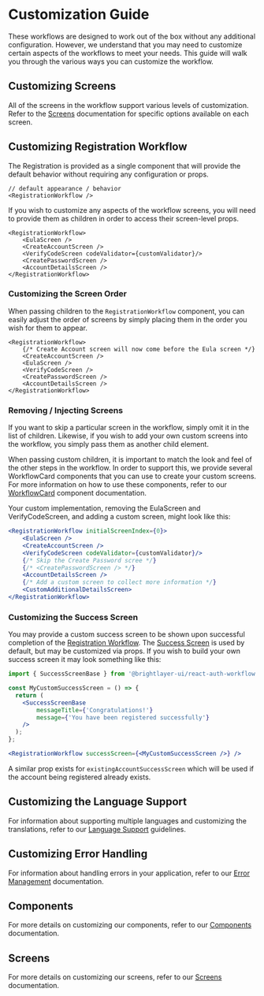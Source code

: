 # Customization Guide

These workflows are designed to work out of the box without any additional configuration. However, we understand that you may need to customize certain aspects of the workflows to meet your needs. This guide will walk you through the various ways you can customize the workflow.

## Customizing Screens

All of the screens in the workflow support various levels of customization. Refer to the [Screens](./screens/README.md) documentation for specific options available on each screen.


## Customizing Registration Workflow

The Registration is provided as a single component that will provide the default behavior without requiring any configuration or props.

```tsx
// default appearance / behavior
<RegistrationWorkflow />
```

If you wish to customize any aspects of the workflow screens, you will need to provide them as children in order to access their screen-level props.

```tsx
<RegistrationWorkflow>
    <EulaScreen />
    <CreateAccountScreen />
    <VerifyCodeScreen codeValidator={customValidator}/>
    <CreatePasswordScreen />
    <AccountDetailsScreen />
</RegistrationWorkflow>
```

### Customizing the Screen Order

When passing children to the `RegistrationWorkflow` component, you can easily adjust the order of screens by simply placing them in the order you wish for them to appear.
  
```tsx
<RegistrationWorkflow>
    {/* Create Account screen will now come before the Eula screen */}
    <CreateAccountScreen />
    <EulaScreen />           
    <VerifyCodeScreen />  
    <CreatePasswordScreen />   
    <AccountDetailsScreen /> 
</RegistrationWorkflow>
```

### Removing / Injecting Screens

If you want to skip a particular screen in the workflow, simply omit it in the list of children. Likewise, if you wish to add your own custom screens into the workflow, you simply pass them as another child element.

When passing custom children, it is important to match the look and feel of the other steps in the workflow. In order to support this, we provide several WorkflowCard components that you can use to create your custom screens. For more information on how to use these components, refer to our [WorkflowCard](https://github.com/etn-ccis/blui-react-workflows/tree/master/login-workflow/components/workflow-card.md) component documentation. 

Your custom implementation, removing the EulaScreen and VerifyCodeScreen, and adding a custom screen, might look like this:

```jsx
<RegistrationWorkflow initialScreenIndex={0}>
    <EulaScreen />
    <CreateAccountScreen />
    <VerifyCodeScreen codeValidator={customValidator}/>
    {/* Skip the Create Password scree */}
    {/* <CreatePasswordScreen /> */}
    <AccountDetailsScreen />
    {/* Add a custom screen to collect more information */}
    <CustomAdditionalDetailsScreen>
</RegistrationWorkflow>
```

### Customizing the Success Screen
You may provide a custom success screen to be shown upon successful completion of the [Registration Workflow](https://github.com/etn-ccis/blui-react-workflows/tree/master/login-workflow/docs/components/registration-workflow.md). The [Success Screen](https://github.com/etn-ccis/blui-react-workflows/tree/master/login-workflow/docs/screens/success.md) is used by default, but may be customized via props. If you wish to build your own success screen it may look something like this:

```jsx
import { SuccessScreenBase } from '@brightlayer-ui/react-auth-workflow';

const MyCustomSuccessScreen = () => {
  return (
    <SuccessScreenBase 
        messageTitle={'Congratulations!'}
        message={'You have been registered successfully'}
    />
  );
};

<RegistrationWorkflow successScreen={<MyCustomSuccessScreen />} />
```

A similar prop exists for `existingAccountSuccessScreen` which will be used if the account being registered already exists.


## Customizing the Language Support

For information about supporting multiple languages and customizing the translations, refer to our [Language Support](https://github.com/etn-ccis/blui-react-workflows/tree/master/login-workflow/docs/language-support.md) guidelines.

## Customizing Error Handling

For information about handling errors in your application, refer to our [Error Management](https://github.com/etn-ccis/blui-react-workflows/tree/master/login-workflow/docs/error-management.md) documentation.

## Components
For more details on customizing our components, refer to our [Components](https://github.com/etn-ccis/blui-react-workflows/tree/master/login-workflow/components/components.md) documentation. 

## Screens
For more details on customizing our screens, refer to our [Screens](https://github.com/etn-ccis/blui-react-workflows/tree/master/login-workflow/screens/screens.md) documentation.
